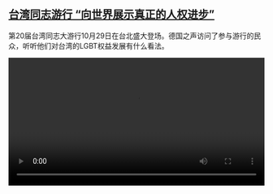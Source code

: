 <!--1667053023000-->
[台湾同志游行 “向世界展示真正的人权进步”](https://www.dw.com/zh/%E5%8F%B0%E6%B9%BE%E5%90%8C%E5%BF%97%E6%B8%B8%E8%A1%8C%20%E2%80%9C%E5%90%91%E4%B8%96%E7%95%8C%E5%B1%95%E7%A4%BA%E7%9C%9F%E6%AD%A3%E7%9A%84%E4%BA%BA%E6%9D%83%E8%BF%9B%E6%AD%A5%E2%80%9D/a-63594288)
------

<p>第20届台湾同志大游行10月29日在台北盛大登场。德国之声访问了参与游行的民众，听听他们对台湾的LGBT权益发展有什么看法。</small></p><video src="https://tvdownloaddw-a.akamaihd.net/dwtv_video/flv/vdt_zh/2022/bchi221029_001_taiwanpride_01r_AVC_1280x720.mp4" controls style="width:100%"></video>
